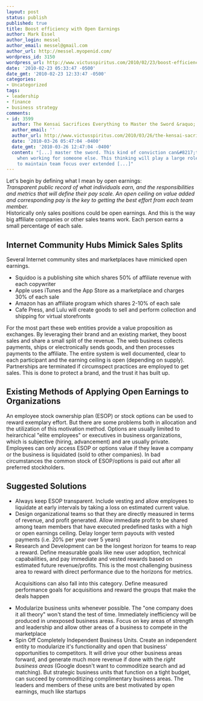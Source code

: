 ```yaml
---
layout: post
status: publish
published: true
title: Boost efficiency with Open Earnings
author: Mark Essel
author_login: messel
author_email: messel@gmail.com
author_url: http://messel.myopenid.com/
wordpress_id: 3150
wordpress_url: http://www.victusspiritus.com/2010/02/23/boost-efficiency-with-open-earnings/
date: '2010-02-23 05:33:47 -0500'
date_gmt: '2010-02-23 12:33:47 -0500'
categories:
- Uncategorized
tags:
- leadership
- finance
- business strategy
comments:
- id: 3599
  author: The Kensai Sacrifices Everything to Master the Sword &raquo; Victus Spiritus
  author_email: ''
  author_url: http://www.victusspiritus.com/2010/03/26/the-kensai-sacrifices-everything-to-master-the-sword/
  date: '2010-03-26 05:47:04 -0400'
  date_gmt: '2010-03-26 12:47:04 -0400'
  content: "[...] master the sword. This kind of conviction can&#8217;t be simulated
    when working for someone else. This thinking will play a large role in how I plan
    to maintain team focus over extended [...]"
---
```

<p>Let's begin by defining what I mean by open earnings:<br />
<i>Transparent public record of what  individuals earn, and the responsibilities and metrics that will define their pay scale. An open ceiling on value added and corresponding pay is the key to getting the best effort from each team member.</I><br />
Historically only sales positions could be open earnings. And this is the way big affiliate companies or other sales teams work.  Each person earns a small percentage of each sale.  </p>
<h2>Internet Community Hubs Mimick Sales Splits</h2>
<p>Several Internet community sites and marketplaces have mimicked open earnings. </p>
<ul>
<li>Squidoo is a publishing site which shares 50% of affiliate revenue with each copywriter</li>
<li>Apple uses iTunes and the App Store as a marketplace and charges 30% of each sale</li>
<li>Amazon has an affiliate program which shares 2-10% of each sale</li>
<li>Cafe Press, and Lulu will create goods to sell and perform collection and shipping for virtual storefronts</li>
</ul>
<p>For the most part these web entities provide a value proposition as exchanges. By leveraging their brand and an existing market, they boost sales and share a small split of the revenue. The web business collects payments, ships or electronically sends goods, and then processes payments to the affiliate. The entire system is well documented, clear to each participant and the earning ceiling is open (depending on supply). Partnerships are terminated if circumspect practices are employed to get sales. This is done to protect a brand, and the trust it has built up.</p>
<h2>Existing Methods of Applying Open Earnings to Organizations</h2>
<p>An employee stock ownership plan (ESOP) or stock options can be used to reward exemplary effort. But there are some problems both in allocation and the utilization of this motivation method. Options are usually limited to heirarchical "elite employees" or executives in business organizations, which is subjective (hiring, advancement) and are usually private. Employees can only access ESOP or options value if they leave a company or the business is liquidated (sold to other companies). In bad circumstances the common stock of ESOP/options is paid out after all preferred stockholders.</p>
<h2>Suggested Solutions</h2>
<ul>
<li>Always keep ESOP transparent. Include vesting and allow employees to liquidate at early intervals by taking a loss on estimated current value.</li>
<li>Design organizational teams so that they are directly measured in terms of revenue, and profit generated. Allow immediate profit to be shared among team members that have executed predefined tasks with a high or open earnings ceiling. Delay longer term payouts with vested payments (i.e. 20% per year over 5 years)</li>
<li>Research and Development can be the longest horizon for teams to reap a reward. Define measurable goals like new user adoption, technical capabailities, and pay immediate and vested rewards based on estimated future revenue/profits. This is the most challenging business area to reward with direct performance due to the horizons for metrics.
<p>Acquisitions can also fall into this category. Define measured performance goals for acquisitions and reward the groups that make the deals happen</li>
<li>Modularize business units whenever possible. The "one company does it all theory" won't stand the test of time. Immediately inefficiency will be produced in unexposed business areas. Focus on key areas of strength and leadership and allow other areas of a business to compete in the marketplace</li>
<li>Spin Off Completely Independent Business Units. Create an independent entity to modularize it's functionality and open that business' opportunities to competitors. It will drive your other business areas forward, and generate much more revenue if done with the <i>right business areas</I> (Google doesn't want to commoditize search and ad matching). But strategic business units that function on a tight budget, can succeed by commoditizing complimentary business areas. The leaders and members of these units are best motivated by open earnings,  much like startups</Li>
</ul>
